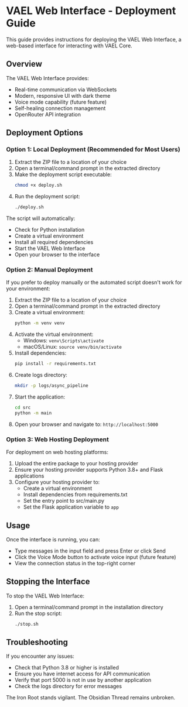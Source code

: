 # VAEL Web Interface - Deployment Guide

This guide provides instructions for deploying the VAEL Web Interface, a web-based interface for interacting with VAEL Core.

## Overview

The VAEL Web Interface provides:
- Real-time communication via WebSockets
- Modern, responsive UI with dark theme
- Voice mode capability (future feature)
- Self-healing connection management
- OpenRouter API integration

## Deployment Options

### Option 1: Local Deployment (Recommended for Most Users)

1. Extract the ZIP file to a location of your choice
2. Open a terminal/command prompt in the extracted directory
3. Make the deployment script executable:
   ```bash
   chmod +x deploy.sh
   ```
4. Run the deployment script:
   ```bash
   ./deploy.sh
   ```

The script will automatically:
- Check for Python installation
- Create a virtual environment
- Install all required dependencies
- Start the VAEL Web Interface
- Open your browser to the interface

### Option 2: Manual Deployment

If you prefer to deploy manually or the automated script doesn't work for your environment:

1. Extract the ZIP file to a location of your choice
2. Open a terminal/command prompt in the extracted directory
3. Create a virtual environment:
   ```bash
   python -m venv venv
   ```
4. Activate the virtual environment:
   - Windows: `venv\Scripts\activate`
   - macOS/Linux: `source venv/bin/activate`
5. Install dependencies:
   ```bash
   pip install -r requirements.txt
   ```
6. Create logs directory:
   ```bash
   mkdir -p logs/async_pipeline
   ```
7. Start the application:
   ```bash
   cd src
   python -m main
   ```
8. Open your browser and navigate to: `http://localhost:5000`

### Option 3: Web Hosting Deployment

For deployment on web hosting platforms:

1. Upload the entire package to your hosting provider
2. Ensure your hosting provider supports Python 3.8+ and Flask applications
3. Configure your hosting provider to:
   - Create a virtual environment
   - Install dependencies from requirements.txt
   - Set the entry point to src/main.py
   - Set the Flask application variable to `app`

## Usage

Once the interface is running, you can:
- Type messages in the input field and press Enter or click Send
- Click the Voice Mode button to activate voice input (future feature)
- View the connection status in the top-right corner

## Stopping the Interface

To stop the VAEL Web Interface:
1. Open a terminal/command prompt in the installation directory
2. Run the stop script:
   ```bash
   ./stop.sh
   ```

## Troubleshooting

If you encounter any issues:
- Check that Python 3.8 or higher is installed
- Ensure you have internet access for API communication
- Verify that port 5000 is not in use by another application
- Check the logs directory for error messages

The Iron Root stands vigilant. The Obsidian Thread remains unbroken.
